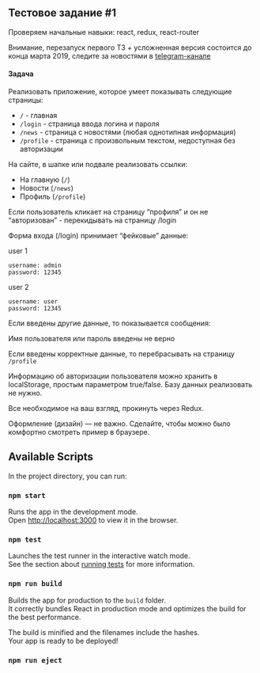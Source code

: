 ## Тестовое задание #1

Проверяем начальные навыки: react, redux, react-router

Внимание, перезапуск первого ТЗ + усложненная версия состоится до конца марта 2019, следите за новостями в [telegram-канале](https://t.me/maxpfrontend)

#### Задача
Реализовать приложение, которое умеет показывать следующие страницы:

+ `/` - главная
+ `/login` - страница ввода логина и пароля
+ `/news` - страница с новостями (любая однотипная информация)
+ `/profile` - страница с произвольным текстом, недоступная без авторизации

На сайте, в шапке или подвале реализовать ссылки:

+ На главную (`/`)
+ Новости (`/news`)
+ Профиль (`/profile`)

Если пользователь кликает на страницу “профиля” и он не “авторизован” - перекидывать на страницу /login

Форма входа (/login) принимает “фейковые” данные:

user 1
```
username: admin
password: 12345 
```

user 2
```
username: user
password: 12345 
```
Если введены другие данные, то показывается сообщения:

Имя пользователя или пароль введены не верно 

Если введены корректные данные, то перебрасывать на страницу `/profile`

Информацию об авторизации пользователя можно хранить в localStorage, простым параметром true/false. Базу данных реализовать не нужно.

Все необходимое на ваш взгляд, прокинуть через Redux.

Оформление (дизайн) — не важно. Сделайте, чтобы можно было комфортно смотреть пример в браузере.

## Available Scripts

In the project directory, you can run:

### `npm start`

Runs the app in the development mode.<br />
Open [http://localhost:3000](http://localhost:3000) to view it in the browser.


### `npm test`

Launches the test runner in the interactive watch mode.<br />
See the section about [running tests](https://facebook.github.io/create-react-app/docs/running-tests) for more information.

### `npm run build`

Builds the app for production to the `build` folder.<br />
It correctly bundles React in production mode and optimizes the build for the best performance.

The build is minified and the filenames include the hashes.<br />
Your app is ready to be deployed!

### `npm run eject`
